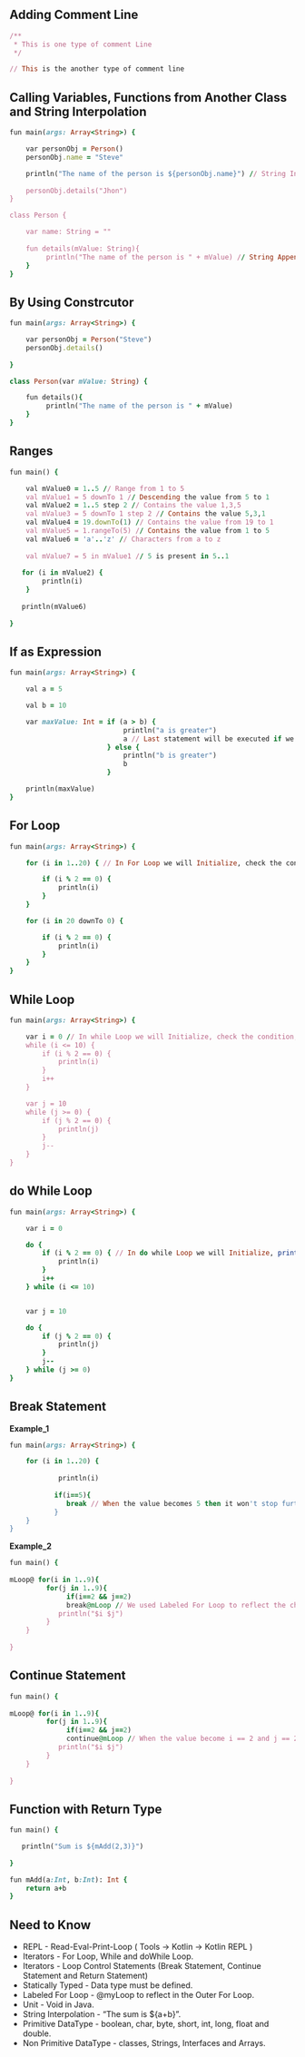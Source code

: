 ## Adding Comment Line

```ruby
/**
 * This is one type of comment Line
 */

// This is the another type of comment line
```


## Calling Variables, Functions from Another Class and String Interpolation

```ruby
fun main(args: Array<String>) {

    var personObj = Person()
    personObj.name = "Steve"

    println("The name of the person is ${personObj.name}") // String Interpolation
    
    personObj.details("Jhon")
}

class Person {

    var name: String = ""
    
    fun details(mValue: String){
         println("The name of the person is " + mValue) // String Append
    }
}
```  

## By Using Constrcutor

```ruby
fun main(args: Array<String>) {

    var personObj = Person("Steve")
    personObj.details()
  
}

class Person(var mValue: String) {

    fun details(){
         println("The name of the person is " + mValue)
    }
}
```

## Ranges  

```ruby
fun main() {	

    val mValue0 = 1..5 // Range from 1 to 5
    val mValue1 = 5 downTo 1 // Descending the value from 5 to 1
    val mValue2 = 1..5 step 2 // Contains the value 1,3,5
    val mValue3 = 5 downTo 1 step 2 // Contains the value 5,3,1
    val mValue4 = 19.downTo(1) // Contains the value from 19 to 1
    val mValue5 = 1.rangeTo(5) // Contains the value from 1 to 5
    val mValue6 = 'a'..'z' // Characters from a to z
    
    val mValue7 = 5 in mValue1 // 5 is present in 5..1
    
   for (i in mValue2) {
        println(i)
    }
   
   println(mValue6)
   
}
```  

## If as Expression  

```ruby
fun main(args: Array<String>) {

    val a = 5

    val b = 10

    var maxValue: Int = if (a > b) {
                            println("a is greater")
                            a // Last statement will be executed if we are having multiple lines of Code.
                        } else {
                            println("b is greater")
                            b
                        }

    println(maxValue)
}
```

## For Loop 

```ruby  
fun main(args: Array<String>) {

    for (i in 1..20) { // In For Loop we will Initialize, check the condition, then print the Statement and finally we Increment.

        if (i % 2 == 0) {
            println(i)
        }
    }

    for (i in 20 downTo 0) {

        if (i % 2 == 0) {
            println(i)
        }
    }
}
```

## While Loop 

```ruby
fun main(args: Array<String>) {

    var i = 0 // In while Loop we will Initialize, check the condition, then print the Statement and finally we Increment.
    while (i <= 10) {
        if (i % 2 == 0) {
            println(i)
        }
        i++
    }

    var j = 10
    while (j >= 0) {
        if (j % 2 == 0) {
            println(j)
        }
        j--
    }
}
```  

## do While Loop 

```ruby
fun main(args: Array<String>) {

    var i = 0

    do {
        if (i % 2 == 0) { // In do while Loop we will Initialize, print the Statement, then we Increment and finally we will do the condition check.
            println(i)
        }
        i++
    } while (i <= 10)


    var j = 10

    do {
        if (j % 2 == 0) {
            println(j)
        }
        j--
    } while (j >= 0)
}
```

## Break Statement 

__Example_1__

```ruby
fun main(args: Array<String>) {

    for (i in 1..20) { 
            
            println(i)
            
           if(i==5){
              break // When the value becomes 5 then it won't stop further.
           }
    }
}
```

__Example_2__

```ruby
fun main() {	
   
mLoop@ for(i in 1..9){
         for(j in 1..9){
              if(i==2 && j==2)
              break@mLoop // We used Labeled For Loop to reflect the changes in Outer For Loop
            println("$i $j")
         }
    }
 
}
```

## Continue Statement 

```ruby
fun main() {	
   
mLoop@ for(i in 1..9){
         for(j in 1..9){
              if(i==2 && j==2)
              continue@mLoop // When the value become i == 2 and j == 2 it omits the Value and print further.
            println("$i $j")
         }
    }
 
}
```
## Function with Return Type

```ruby
fun main() {	

   println("Sum is ${mAdd(2,3)}")
 
}

fun mAdd(a:Int, b:Int): Int {
    return a+b
}
```  

## Need to Know

- REPL - Read-Eval-Print-Loop ( Tools -> Kotlin -> Kotlin REPL )
- Iterators - For Loop, While and doWhile Loop.
- Iterators - Loop Control Statements (Break Statement, Continue Statement and Return Statement)
- Statically Typed - Data type must be defined.
- Labeled For Loop - @myLoop to reflect in the Outer For Loop.
- Unit - Void in Java.
- String Interpolation - “The sum is ${a+b}”.
- Primitive DataType - boolean, char, byte, short, int, long, float and double.
- Non Primitive DataType - classes, Strings, Interfaces and Arrays.
